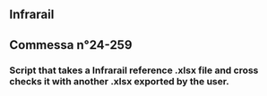 ## Infrarail
## Commessa n°24-259

### Script that takes a Infrarail reference .xlsx file and cross checks it with another .xlsx exported by the user. 